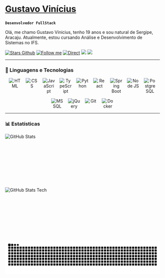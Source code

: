 # [Gustavo Vinícius]()

**`Desenvolvedor FullStack`**

Olá, me chamo Gustavo Vínicius, tenho 19 anos e sou natural de Sergipe, Aracaju. Atualmente, estou cursando Análise e Desenvolvimento de Sistemas no IFS.

<div> 
  <a href="https://github.com/gutsgon?tab=repositories&sort=stargazers" target="_blank"><img 
title="Stars Github" src="https://custom-icon-badges.demolab.com/github/stars/gutsgon?color=55960c&style=for-the-badge&labelColor=488207&logo=star&label=ESTRELAS" target="_blank"></a>
  <a href="https://github.com/gutsgon?tab=followers" target="_blank"><img title="Follow me"
src="https://custom-icon-badges.demolab.com/github/followers/gutsgon?color=236ad3&labelColor=1155ba&style=for-the-badge&logo=github&label=FOLLOWERS&logoColor=white" target="_blank"></a>
 	 <a href="https://discord.gg/dqeV7swq8g" target="_blank"><img
title = Direct contact src="https://img.shields.io/badge/Discord-7289DA?style=for-the-badge&logo=discord&logoColor=white" target="_blank"></a> 
  <a href = "mailto:gustavogoncalves.contato1@gmail.com"><img src="https://img.shields.io/badge/-Gmail-%23333?style=for-the-badge&logo=gmail&logoColor=white" target="_blank"></a>
  <a href="https://www.linkedin.com/in/gustavo-gv" target="_blank"><img src="https://img.shields.io/badge/-LinkedIn-%230077B5?style=for-the-badge&logo=linkedin&logoColor=white" target="_blank"></a> 
  
</div>

---

### 🤖 Linguagens e Tecnologias

<div align="center" style="display: flex; flex-wrap: wrap; justify-content: center; gap: 15px;">
    <img src="https://cdn.jsdelivr.net/gh/devicons/devicon@latest/icons/html5/html5-original.svg" width="40px" title="HTML"/>
    <img src="https://cdn.jsdelivr.net/gh/devicons/devicon@latest/icons/css3/css3-original.svg" width="40px" title="CSS"/>
    <img src="https://cdn.jsdelivr.net/gh/devicons/devicon@latest/icons/javascript/javascript-original.svg" width="40px" title="JavaScript"/>
    <img src="https://cdn.jsdelivr.net/gh/devicons/devicon@latest/icons/typescript/typescript-original.svg" width="40px" title="TypeScript"/>
    <img src="https://cdn.jsdelivr.net/gh/devicons/devicon@latest/icons/python/python-original.svg" width="40px" title="Python"/>
    <img src="https://cdn.jsdelivr.net/gh/devicons/devicon@latest/icons/react/react-original.svg" width="40px" title="React"/>
    <img src="https://cdn.jsdelivr.net/gh/devicons/devicon@latest/icons/spring/spring-original.svg" width="40px" title="Spring Boot"/>
    <img src="https://cdn.jsdelivr.net/gh/devicons/devicon@latest/icons/nodejs/nodejs-original.svg" width="40px" title="Node JS"/>
    <img src="https://cdn.jsdelivr.net/gh/devicons/devicon@latest/icons/postgresql/postgresql-original.svg" width="40px" title="PostgreSQL"/>
    <img src="https://cdn.jsdelivr.net/gh/devicons/devicon@latest/icons/microsoftsqlserver/microsoftsqlserver-original.svg" width="40px" title="MSSQL"/>
    <img src="https://cdn.jsdelivr.net/gh/devicons/devicon@latest/icons/jquery/jquery-original.svg" width="40px" title="jQuery"/>
    <img src="https://cdn.jsdelivr.net/gh/devicons/devicon@latest/icons/git/git-original.svg" width="40px" title="Git"/>
    <img src="https://cdn.jsdelivr.net/gh/devicons/devicon@latest/icons/docker/docker-original.svg" width="40px" title="Docker"/>
</div>


---

### 📊 Estatísticas

<div align="left">
  <img 
    alt="GitHub Stats" 
    height="160" 
    style="display: inline-block; padding-right: 10px;" 
    src="https://github-readme-stats.vercel.app/api?username=gutsgon&show_icons=true&theme=tokyonight&include_all_commits=true&locale=pt-br" 
  />

  <img 
    alt="GitHub Stats Tech" 
    height="160"
    style="display: inline-block;"
    src="https://github-readme-stats.vercel.app/api/top-langs/?username=gutsgon&theme=tokyonight&layout=compact&custom_title=Tecnologias&langs_count=9" 
  />
</div>



<picture>
  <source media="(prefers-color-scheme: dark)" srcset="https://raw.githubusercontent.com/gutsgon/gutsgon/output/github-contribution-grid-snake-dark.svg">
  <source media="(prefers-color-scheme: light)" srcset="https://raw.githubusercontent.com/gutsgon/gutsgon/output/github-contribution-grid-snake.svg">
  <img alt="github contribution grid snake animation" src="https://raw.githubusercontent.com/gutsgon/gutsgon/output/github-contribution-grid-snake.svg">
</picture>

